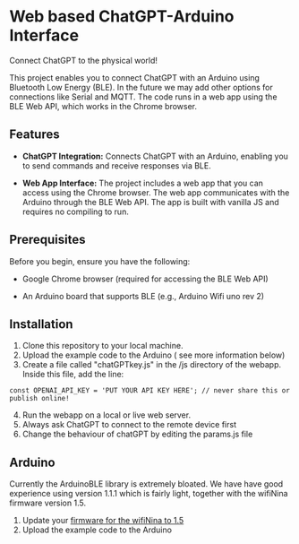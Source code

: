 # Web based ChatGPT-Arduino Interface

Connect ChatGPT to the physical world!

This project enables you to connect ChatGPT with an Arduino using Bluetooth Low Energy (BLE). In the future we may add other options for connections like Serial and MQTT. The code runs in a web app using the BLE Web API, which works in the Chrome browser.

## Features

- **ChatGPT Integration:** Connects ChatGPT with an Arduino, enabling you to send commands and receive responses via BLE.

- **Web App Interface:** The project includes a web app that you can access using the Chrome browser. The web app communicates with the Arduino through the BLE Web API. The app is built with vanilla JS and requires no compiling to run. 

## Prerequisites

Before you begin, ensure you have the following:

- Google Chrome browser (required for accessing the BLE Web API)

- An Arduino board that supports BLE (e.g., Arduino Wifi uno rev 2)

## Installation

1. Clone this repository to your local machine.
2. Upload the example code to the Arduino ( see more information below)
3. Create a file called "chatGPTkey.js" in the /js directory of the webapp. Inside this file, add the line: 
```
const OPENAI_API_KEY = 'PUT YOUR API KEY HERE'; // never share this or publish online!
```
4. Run the webapp on a local or live web server.
5. Always ask ChatGPT to connect to the remote device first
6. Change the behaviour of chatGPT by editing the params.js file

## Arduino

Currently the ArduinoBLE library is extremely bloated. We have have good experience using version 1.1.1 which is fairly light, together with the wifiNina firmware version 1.5. 

1. Update your [firmware for the wifiNina to 1.5](https://support.arduino.cc/hc/en-us/articles/360013896579-Update-the-firmware-for-WiFiNINA-and-WiFi101) 
2. Upload the example code to the Arduino
